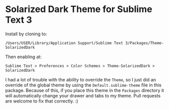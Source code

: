 Solarized Dark Theme for Sublime Text 3
=======================================

Install by cloning to:
```
/Users/USER/Library/Application Support/Sublime Text 3/Packages/Theme-SolarizedDark
```

Then enabling at:
```
Sublime Text > Preferences > Color Schemes > Theme-SolarizedDark > SolarizedDark
```

I had a lot of trouble with the ability to override the `Theme`, so I just did an override of the global theme by using the `Default.sublime-theme` file in this package.  Because of this, if you place this theme in the `Packages` directory it will automatically change your drawer and tabs to my theme.  Pull requests are welcome to fix that correctly.  :)